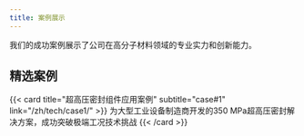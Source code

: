 ```yaml
---
title: 案例展示
---
```


我们的成功案例展示了公司在高分子材料领域的专业实力和创新能力。

## 精选案例

{{< card title="超高压密封组件应用案例" subtitle="case#1" link="/zh/tech/case1/" >}}
为大型工业设备制造商开发的350 MPa超高压密封解决方案，成功突破极端工况技术挑战
{{< /card >}}

